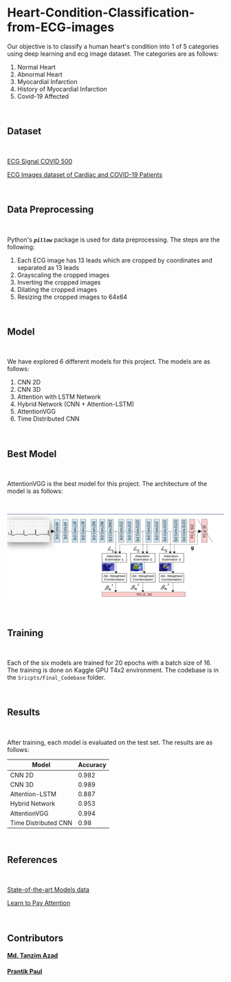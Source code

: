 # Heart-Condition-Classification-from-ECG-images
Our objective is to classify a human heart's condition into 1 of 5 categories using deep learning and ecg image dataset. The categories are as follows:

1. Normal Heart
2. Abnormal Heart
3. Myocardial Infarction
4. History of Myocardial Infarction
5. Covid-19 Affected


<br/>

## **Dataset**
<br/>

[ECG Signal COVID 500](https://www.kaggle.com/datasets/marcjuniornkengue/covid500hz)

[ECG Images dataset of Cardiac and COVID-19 Patients](https://www.sciencedirect.com/science/article/pii/S2352340921000469?via%3Dihub)

<br/>

## **Data Preprocessing**
<br/>

Python's ***```pillow```*** package is used for data preprocessing. The steps are the following:

1. Each ECG image has 13 leads which are cropped by coordinates and separated as 13 leads
2. Grayscaling the cropped images
3. Inverting the cropped images
4. Dilating the cropped images
5. Resizing the cropped images to 64x64

<br/>

## **Model**

<br/>

We have explored 6 different models for this project. The models are as follows:

1. CNN 2D
2. CNN 3D
3. Attention with LSTM Network
4. Hybrid Network (CNN + Attention-LSTM)
5. AttentionVGG
6. Time Distributed CNN

<br/>


## **Best Model**
<br/>

AttentionVGG is the best model for this project. The architecture of the model is as follows:

<br>

<p align="center">
   <img src="./AttentionVGG.png" 
        width="800" height="200"/>
</p>

<br/>

## **Training**
<br/>

Each of the six models are trained for 20 epochs with a batch size of 16. The training is done on Kaggle GPU T4x2 environment. The codebase is in the ```Sricpts/Final_Codebase``` folder.

<br/>

## **Results**
<br/>

After training, each model is evaluated on the test set. The results are as follows:

| Model | Accuracy |
| --- | --- |
| CNN 2D | 0.982 |
| CNN 3D | 0.989 |
| Attention-LSTM | 0.887 |
| Hybrid Network| 0.953 |
| AttentionVGG | 0.994 |
| Time Distributed CNN | 0.98 |

<br/>

<!-- ## **Comparison**
<br/>

The following table shows the comparison of the AttentionVGG model with the other state-of-the-art models. -->

<!-- | Model | Accuracy | -->

<!-- <br/> -->

## **References**
<br/>

[State-of-the-art Models data](https://www.sciencedirect.com/science/article/abs/pii/S0020025520310069)

[Learn to Pay Attention](https://arxiv.org/pdf/1804.02391.pdf)

<br/>

## **Contributors**

#### [Md. Tanzim Azad](https://github.com/TanzimAzadNishan)

#### [Prantik Paul](https://github.com/prantik-paul-99)
